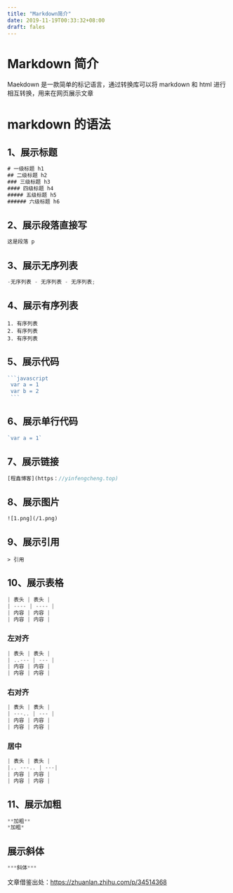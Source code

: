 ```yaml
---
title: "Markdown简介"
date: 2019-11-19T00:33:32+08:00
draft: fales
---
```

# Markdown 简介

Maekdown 是一款简单的标记语言，通过转换库可以将 markdown 和 html 进行相互转换，用来在网页展示文章

# markdown 的语法

## 1、展示标题

```javascript
# 一级标题 h1
## 二级标题 h2
### 三级标题 h3
#### 四级标题 h4
##### 五级标题 h5
###### 六级标题 h6
```

## 2、展示段落直接写

```javascript
这是段落 p
```

## 3、展示无序列表

```javascript
-无序列表 - 无序列表 - 无序列表;
```

## 4、展示有序列表

```javasript
1. 有序列表
2. 有序列表
3. 有序列表
```

## 5、展示代码

````javascript
```javascript
 var a = 1
 var b = 2 
 ```
````

## 6、展示单行代码

```javascript
`var a = 1`
```

## 7、展示链接

```javascript
[程鑫博客](https：//yinfengcheng.top)
```

## 8、展示图片

```javascrpt
![1.png](/1.png)
```

## 9、展示引用

```javascrpt
> 引用
```

## 10、展示表格

```javascript
| 表头 | 表头 |
| ---- | ---- |
| 内容 | 内容 |
| 内容 | 内容 |
```

### 左对齐

```javascript
| 表头 | 表头 |
| ..--- | --- |
| 内容 | 内容 |
| 内容 | 内容 |
```

### 右对齐

```javascript
| 表头 | 表头 |
| ---.. | --- |
| 内容 | 内容 |
| 内容 | 内容 |
```

### 居中

```javascript
| 表头 | 表头 |
|.. ---.. | ---|
| 内容 | 内容 |
| 内容 | 内容 |
```

## 11、展示加粗

```javascript
**加粗**
*加粗*
```

## 展示斜体

```javascript
***斜体***
```
文章借鉴出处：https://zhuanlan.zhihu.com/p/34514368